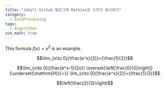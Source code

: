 ```yaml
---
title: "Jekyll Github 블로그에 MathJax로 수학식 표시하기"
category:
  - DataProcessing
tags:
  - Algorithms
use_math: true
---
```


This formula $f(x) = x^2$ is an example.


$$\lim_{x\to 0}{\frac{e^x}{2}}={\frac{1}{2}}$$

$$\lim_{x\to 0}{\frac{e^x-1}{2x}}
\overset{\left[\frac{0}{0}\right]}{\underset{\mathrm{H}}{=}}
\lim_{x\to 0}{\frac{e^x}{2}}={\frac{1}{2}}$$


$$\left(\frac{2}{3}\right)$$


